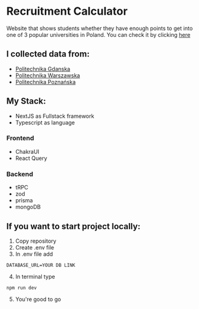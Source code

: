 # Recruitment Calculator
Website that shows students whether they have enough points to get into one of 3 popular universities in Poland.
You can check it by clicking [here](https://recruitment-calculator.vercel.app)
## I collected data from:
 - [Politechnika Gdanska](https://pg.edu.pl/rekrutacja/rekrutacja-obywatele-polscy/studia-i-stopnia/limity-i-progi)
 - [Politechnika Warszawska](https://www.portalkandydata.pw.edu.pl/kierunki/)
 - [Politechnika Poznańska](https://www.put.poznan.pl/sites/default/files/2021-05/progi_punktowe_2020-2016_1.pdf)

## My Stack:
  - NextJS as Fullstack framework
  - Typescript as language
  ### Frontend
  - ChakraUI
  - React Query
  ### Backend
  - tRPC
  - zod
  - prisma
  - mongoDB
  
 ## If you want to start project locally:
 1. Copy repository
 2. Create .env file
 3. In .env file add 
 ```
 DATABASE_URL=YOUR DB LINK
 ```
 4. In terminal type
 ```
 npm run dev
 ```
 5. You're good to go
